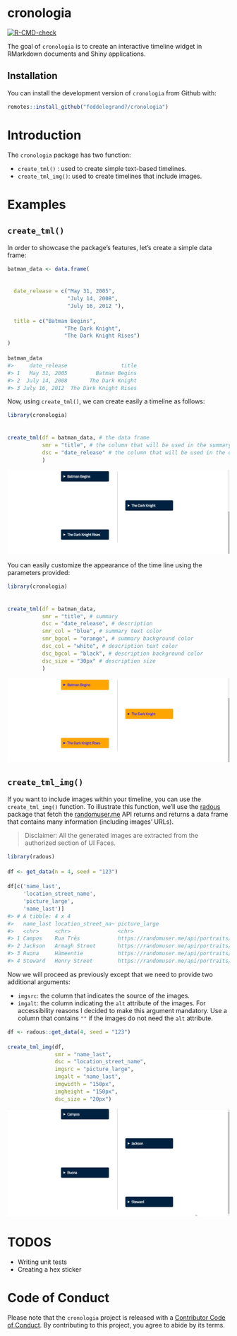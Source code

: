 
<!-- README.md is generated from README.Rmd. Please edit that file -->

# cronologia

<!-- badges: start -->

[![R-CMD-check](https://github.com/feddelegrand7/cronologia/workflows/R-CMD-check/badge.svg)](https://github.com/feddelegrand7/cronologia/actions)
<!-- badges: end -->

The goal of `cronologia` is to create an interactive timeline widget in
RMarkdown documents and Shiny applications.

## Installation

You can install the development version of `cronologia` from Github
with:

``` r
remotes::install_github("feddelegrand7/cronologia")
```

# Introduction

The `cronologia` package has two function:

-   `create_tml()` : used to create simple text-based timelines.
-   `create_tml_img()`: used to create timelines that include images.

# Examples

## `create_tml()`

In order to showcase the package’s features, let’s create a simple data
frame:

``` r
batman_data <- data.frame(


  date_release = c("May 31, 2005",
                   "July 14, 2008",
                   "July 16, 2012 "),

  title = c("Batman Begins",
                  "The Dark Knight",
                  "The Dark Knight Rises")
)

batman_data
#>     date_release                 title
#> 1   May 31, 2005         Batman Begins
#> 2  July 14, 2008       The Dark Knight
#> 3 July 16, 2012  The Dark Knight Rises
```

Now, using `create_tml()`, we can create easily a timeline as follows:

``` r
library(cronologia)


create_tml(df = batman_data, # the data frame
           smr = "title", # the column that will be used in the summary 
           dsc = "date_release" # the column that will be used in the description
           )
```

![](man/figures/example1.gif)

You can easily customize the appearance of the time line using the
parameters provided:

``` r
library(cronologia)


create_tml(df = batman_data,
           smr = "title", # summary
           dsc = "date_release", # description
           smr_col = "blue", # summary text color
           smr_bgcol = "orange", # summary background color
           dsc_col = "white", # description text color
           dsc_bgcol = "black", # description background color
           dsc_size = "30px" # description size
           )
```

![](man/figures/example2.gif)

## `create_tml_img()`

If you want to include images within your timeline, you can use the
`create_tml_img()` function. To illustrate this function, we’ll use the
[radous](https://github.com/feddelegrand7/radous) package that fetch the
[randomuser.me](https://randomuser.me/) API returns and returns a data
frame that contains many information (including images’ URLs).

> Disclaimer: All the generated images are extracted from the authorized
> section of UI Faces.

``` r
library(radous)

df <- get_data(n = 4, seed = "123")

df[c('name_last', 
     'location_street_name',
     'picture_large',
     'name_last')]
#> # A tibble: 4 x 4
#>   name_last location_street_na~ picture_large                          name_last
#>   <chr>     <chr>               <chr>                                  <chr>    
#> 1 Campos    Rua Três            https://randomuser.me/api/portraits/m~ Campos   
#> 2 Jackson   Armagh Street       https://randomuser.me/api/portraits/w~ Jackson  
#> 3 Ruona     Hämeentie           https://randomuser.me/api/portraits/w~ Ruona    
#> 4 Steward   Henry Street        https://randomuser.me/api/portraits/w~ Steward
```

Now we will proceed as previously except that we need to provide two
additional arguments:

-   `imgsrc`: the column that indicates the source of the images.
-   `imgalt`: the column indicating the `alt` attribute of the images.
    For accessibility reasons I decided to make this argument mandatory.
    Use a column that contains `""` if the images do not need the `alt`
    attribute.

``` r
df <- radous::get_data(4, seed = "123")

create_tml_img(df, 
               smr = "name_last", 
               dsc = "location_street_name", 
               imgsrc = "picture_large", 
               imgalt = "name_last", 
               imgwidth = "150px", 
               imgheight = "150px", 
               dsc_size = "20px")
```

![](man/figures/example3.gif)

# TODOS

-   Writing unit tests
-   Creating a hex sticker

# Code of Conduct

Please note that the `cronologia` project is released with a
[Contributor Code of
Conduct](https://contributor-covenant.org/version/2/0/CODE_OF_CONDUCT.html).
By contributing to this project, you agree to abide by its terms.
